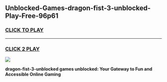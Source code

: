 
## Unblocked-Games-dragon-fist-3-unblocked-Play-Free-96p61
<h3>
<a href="https://premium76.site?title=dragon-fist-3-unblocked&ref=20M">CLICK TO PLAY</a></h3>
<hr>

<h3>
<a href="https://premium76.site?title=dragon-fist-3-unblocked&ref=20M">CLICK 2 PLAY</a>
  
</h3>

<a href="https://premium76.site?title=dragon-fist-3-unblocked&ref=19M"><img src="https://clearcache.store/games.png"></a>


**dragon-fist-3-unblocked games unblocked: Your Gateway to Fun and Accessible Online Gaming**

